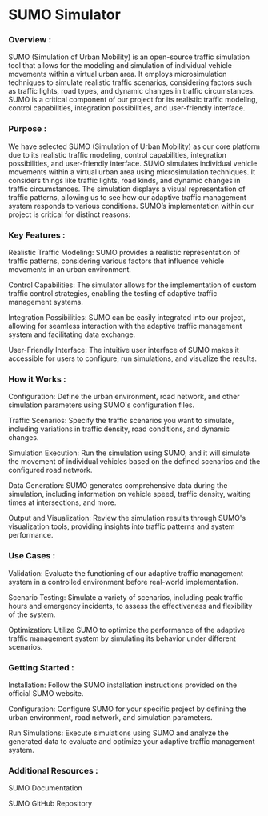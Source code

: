 # SUMO Simulator


### Overview : 

SUMO (Simulation of Urban Mobility) is an open-source traffic simulation tool that allows for the modeling and simulation of individual vehicle movements within a virtual urban area. It employs microsimulation techniques to simulate realistic traffic scenarios, considering factors such as traffic lights, road types, and dynamic changes in traffic circumstances. SUMO is a critical component of our project for its realistic traffic modeling, control capabilities, integration possibilities, and user-friendly interface.

### Purpose : 
We have selected SUMO (Simulation of Urban Mobility) as our core platform due to its realistic traffic modeling, control capabilities, integration possibilities, and user-friendly interface. SUMO simulates individual vehicle movements within a virtual urban area using microsimulation techniques. It considers things like traffic lights, road kinds, and dynamic changes in traffic circumstances. The simulation displays a visual representation of traffic patterns, allowing us to see how our adaptive traffic management system responds to various conditions. SUMO’s implementation within our project is critical for distinct reasons: 

### Key Features : 

Realistic Traffic Modeling: SUMO provides a realistic representation of traffic patterns, considering various factors that influence vehicle movements in an urban environment.

Control Capabilities: The simulator allows for the implementation of custom traffic control strategies, enabling the testing of adaptive traffic management systems.

Integration Possibilities: SUMO can be easily integrated into our project, allowing for seamless interaction with the adaptive traffic management system and facilitating data exchange.

User-Friendly Interface: The intuitive user interface of SUMO makes it accessible for users to configure, run simulations, and visualize the results.

### How it Works : 

Configuration: Define the urban environment, road network, and other simulation parameters using SUMO's configuration files.

Traffic Scenarios: Specify the traffic scenarios you want to simulate, including variations in traffic density, road conditions, and dynamic changes.

Simulation Execution: Run the simulation using SUMO, and it will simulate the movement of individual vehicles based on the defined scenarios and the configured road network.

Data Generation: SUMO generates comprehensive data during the simulation, including information on vehicle speed, traffic density, waiting times at intersections, and more.

Output and Visualization: Review the simulation results through SUMO's visualization tools, providing insights into traffic patterns and system performance.

### Use Cases : 

Validation: Evaluate the functioning of our adaptive traffic management system in a controlled environment before real-world implementation.

Scenario Testing: Simulate a variety of scenarios, including peak traffic hours and emergency incidents, to assess the effectiveness and flexibility of the system.

Optimization: Utilize SUMO to optimize the performance of the adaptive traffic management system by simulating its behavior under different scenarios.

### Getting Started : 

Installation: Follow the SUMO installation instructions provided on the official SUMO website.

Configuration: Configure SUMO for your specific project by defining the urban environment, road network, and simulation parameters.

Run Simulations: Execute simulations using SUMO and analyze the generated data to evaluate and optimize your adaptive traffic management system.

### Additional Resources : 

SUMO Documentation

SUMO GitHub Repository

